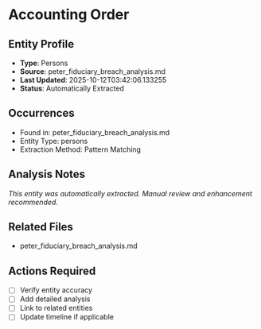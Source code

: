 # Accounting Order

## Entity Profile
- **Type**: Persons
- **Source**: peter_fiduciary_breach_analysis.md
- **Last Updated**: 2025-10-12T03:42:06.133255
- **Status**: Automatically Extracted

## Occurrences
- Found in: peter_fiduciary_breach_analysis.md
- Entity Type: persons
- Extraction Method: Pattern Matching

## Analysis Notes
*This entity was automatically extracted. Manual review and enhancement recommended.*

## Related Files
- peter_fiduciary_breach_analysis.md

## Actions Required
- [ ] Verify entity accuracy
- [ ] Add detailed analysis
- [ ] Link to related entities
- [ ] Update timeline if applicable
